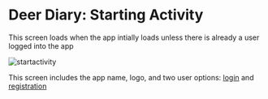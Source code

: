 # Deer Diary: Starting Activity
This screen loads when the app intially loads unless there is already a user logged into the app

![startactivity](https://user-images.githubusercontent.com/70163313/225712515-e39f72cb-1d46-4cb6-bab1-3d6f9d2f48ab.png)

This screen includes the app name, logo, and two user options: [login](https://github.com/cunychenhclass/cisc3171proj-group6/issues/2) and [registration](https://github.com/cunychenhclass/cisc3171proj-group6/issues/1)
